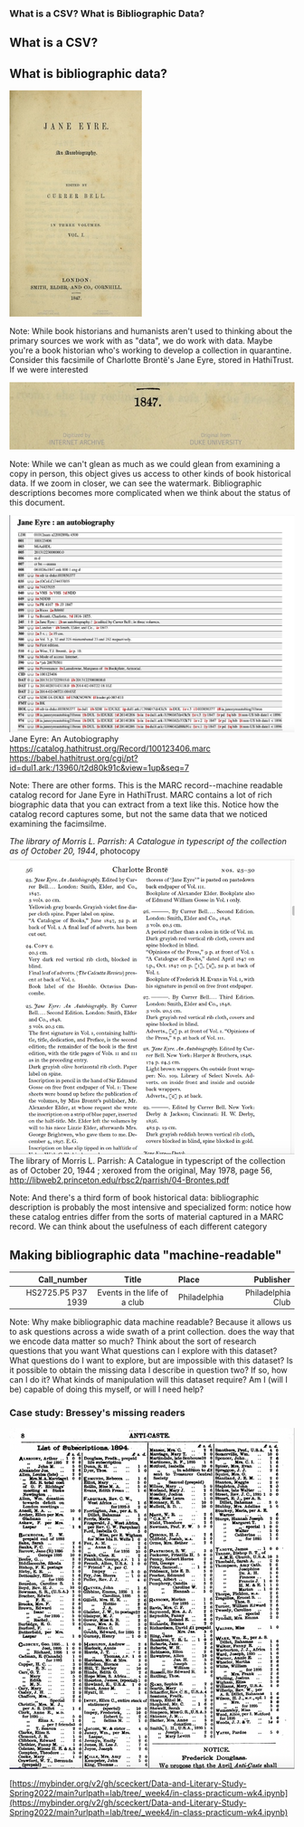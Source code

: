 ### What is a CSV? What is Bibliographic Data?



## What is a CSV?





## What is bibliographic data?

![images](../images/jane-eyre.jpg)

Note:
While book historians and humanists aren't used to thinking about the primary sources we work with as "data", we do work with data. Maybe you're a book historian who's working to develop a collection in quarantine. Consider this facsimile of Charlotte Brontë's Jane Eyre, stored in HathiTrust. If we were interested


![images](../images/jane-eyre-watermark.jpg)

Note:
While we can't glean as much as we could glean from examining a copy in person, this object gives us access to other kinds of book historical data. If we zoom in closer, we can see the watermark. Bibliographic descriptions becomes more complicated when we think about the status of this document. 


![images](../images/marc.png)
Jane Eyre: An Autobiography
https://catalog.hathitrust.org/Record/100123406.marc  
https://babel.hathitrust.org/cgi/pt?id=dul1.ark:/13960/t2d80k91c&view=1up&seq=7 

Note:
There are other forms. This is the MARC record--machine readable catalog record for Jane Eyre in HathiTrust. MARC contains a lot of rich biographic data that you can extract from a text like this. Notice how the catalog record captures some, but not the same data that we noticed examining the facimsilme. 


*The library of Morris L. Parrish: A Catalogue in typescript of the collection as of October 20, 1944*, photocopy
![images](../images/bronte-bib-desc.png)
The library of Morris L. Parrish: A Catalogue in typescript of the collection as of October 20, 1944 ; xeroxed from the original, May 1978, page 56, http://libweb2.princeton.edu/rbsc2/parrish/04-Brontes.pdf

Note:
And there's a third form of book historical data:  bibliographic description is probably the most intensive and specialized form: notice how these catalog entries differ from the sorts of material captured in a MARC record. We can think about the usefulness of each different category



## Making bibliographic data "machine-readable"


| Call_number | Title | Place | Publisher |
| ---: | :---: | :--- | ---: | 
| HS2725.P5 P37 1939 | Events in the life of a club | Philadelphia | Philadelphia Club |

Note:
Why make bibliographic data machine readable? Because it allows us to ask questions across a wide swath of a print collection. does the way that we encode data matter so much? Think about the sort of research questions that you want
What questions can I explore with this dataset?
What questions do I want to explore, but are impossible with this dataset?
Is it possible to obtain the missing data I describe in question two? If so, how can I do it?
What kinds of manipulation will this dataset require? Am I (will I be) capable of doing this myself, or will I need help?



### Case study: Bressey's missing readers

![images](../images/bressey.png)



[https://mybinder.org/v2/gh/sceckert/Data-and-Literary-Study-Spring2022/main?urlpath=lab/tree/_week4/in-class-practicum-wk4.ipynb](https://mybinder.org/v2/gh/sceckert/Data-and-Literary-Study-Spring2022/main?urlpath=lab/tree/_week4/in-class-practicum-wk4.ipynb)
